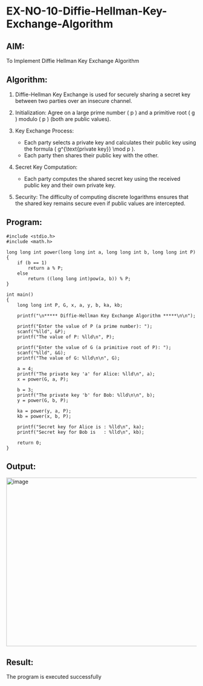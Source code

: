 # EX-NO-10-Diffie-Hellman-Key-Exchange-Algorithm

## AIM:
To Implement Diffie Hellman Key Exchange Algorithm 

## Algorithm:

1. Diffie-Hellman Key Exchange is used for securely sharing a secret key between two parties over an insecure channel.

2. Initialization: Agree on a large prime number \( p \) and a primitive root \( g \) modulo \( p \) (both are public values).

3. Key Exchange Process: 
   - Each party selects a private key and calculates their public key using the formula \( g^{\text{private key}} \mod p \).
   - Each party then shares their public key with the other.

4. Secret Key Computation: 
   - Each party computes the shared secret key using the received public key and their own private key.

5. Security: The difficulty of computing discrete logarithms ensures that the shared key remains secure even if public values are intercepted.

## Program:
```
#include <stdio.h>
#include <math.h>

long long int power(long long int a, long long int b, long long int P)
{
    if (b == 1)
        return a % P;
    else
        return ((long long int)pow(a, b)) % P;
}

int main()
{
    long long int P, G, x, a, y, b, ka, kb;

    printf("\n***** Diffie-Hellman Key Exchange Algorithm *****\n\n");

    printf("Enter the value of P (a prime number): ");
    scanf("%lld", &P);
    printf("The value of P: %lld\n", P);

    printf("Enter the value of G (a primitive root of P): ");
    scanf("%lld", &G);
    printf("The value of G: %lld\n\n", G);

    a = 4;
    printf("The private key 'a' for Alice: %lld\n", a);
    x = power(G, a, P);

    b = 3;
    printf("The private key 'b' for Bob: %lld\n\n", b);
    y = power(G, b, P);

    ka = power(y, a, P);
    kb = power(x, b, P);

    printf("Secret key for Alice is : %lld\n", ka);
    printf("Secret key for Bob is   : %lld\n", kb);

    return 0;
}

```
## Output:

<img width="615" height="446" alt="image" src="https://github.com/user-attachments/assets/a268b5c5-35e1-405e-ab6e-e00ab3c2a71a" />

## Result:
  The program is executed successfully

